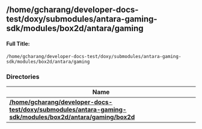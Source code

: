 

## /home/gcharang/developer-docs-test/doxy/submodules/antara-gaming-sdk/modules/box2d/antara/gaming

#### Full Title:
```
/home/gcharang/developer-docs-test/doxy/submodules/antara-gaming-sdk/modules/box2d/antara/gaming
```





### Directories

| Name           |
| -------------- |
| **[/home/gcharang/developer-docs-test/doxy/submodules/antara-gaming-sdk/modules/box2d/antara/gaming/box2d](Files/dir_38315e0f1096202eb884569b4a819ada.md#dir-/home/gcharang/developer-docs-test/doxy/submodules/antara-gaming-sdk/modules/box2d/antara/gaming/box2d)**  |






















